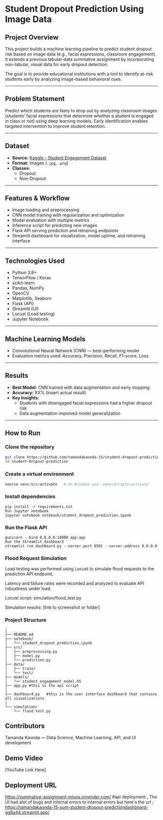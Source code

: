 # Student Dropout Prediction Using Image Data

## Project Overview
This project builds a machine learning pipeline to predict student dropout risk based on image data (e.g., facial expressions, classroom engagement). It extends a previous tabular-data summative assignment by incorporating non-tabular, visual data for early dropout detection.

The goal is to provide educational institutions with a tool to identify at-risk students early by analyzing image-based behavioral cues.

---

## Problem Statement
Predict which students are likely to drop out by analyzing classroom images (students’ facial expressions that determine whether a student is engaged in class or not) using deep learning models. Early identification enables targeted intervention to improve student retention.

---

## Dataset
- **Source:** [Kaggle - Student Engagement Dataset](https://www.kaggle.com/datasets/joyee19/studentengagement?resource=download)  
- **Format:** Images (`.jpg`, `.png`)  
- **Classes:**  
  - Dropout  
  - Non-Dropout  

---

## Features & Workflow
- Image loading and preprocessing  
- CNN model training with regularization and optimization  
- Model evaluation with multiple metrics  
- Inference script for predicting new images  
- Flask API serving prediction and retraining endpoints  
- Streamlit dashboard for visualization, model uptime, and retraining interface  

---

## Technologies Used
- Python 3.8+  
- TensorFlow / Keras  
- scikit-learn  
- Pandas, NumPy  
- OpenCV  
- Matplotlib, Seaborn  
- Flask (API)  
- Streamlit (UI)  
- Locust (Load testing)  
- Jupyter Notebook  

---

## Machine Learning Models
- Convolutional Neural Network (CNN) — best-performing model  
- Evaluation metrics used: Accuracy, Precision, Recall, F1-score, Loss  

---

## Results
- **Best Model:** CNN trained with data augmentation and early stopping  
- **Accuracy:** XX% (insert actual result)  
- **Key Insights:**  
  - Students with disengaged facial expressions had a higher dropout risk  
  - Data augmentation improved model generalization  

---

## How to Run

### Clone the repository  
```bash
git clone https://github.com/tamandakaunda-15/student-dropout-prediction.git
cd student-dropout-prediction
```

### Create a virtual environment
``` python -m venv venv
source venv/bin/activate   # On Windows use `venv\Scripts\activate`
```

### Install dependencies
```
pip install -r requirements.txt
Run Jupyter notebook
jupyter notebook notebook/student_dropout_prediction.ipynb
```

### Run the Flask API

``` cd api
gunicorn --bind 0.0.0.0:10000 app:app
Run the Streamlit dashboard
streamlit run dashboard.py --server.port 8501 --server.address 0.0.0.0
```

### Flood Request Simulation

Load testing was performed using Locust to simulate flood requests to the prediction API endpoint.

Latency and failure rates were recorded and analyzed to evaluate API robustness under load.

Locust script: simulation/flood_test.py

Simulation results: [link to screenshot or folder]

### Project Structure

```student-dropout-prediction/
│
├── README.md
├── notebook/
│   └── student_dropout_prediction.ipynb
├── src/
│   ├── preprocessing.py
│   ├── model.py
│   └── prediction.py
├── data/
│   ├── train/
│   └── test/
├── models/
│   └── student_engagement_model.h5
├── app.py #this is the api script
│   
├── dashboard.py   #this is the user interface dashboard that contains all visualizations
│  
└── simulation/
    └── flood_test.py
```

## Contributors
Tamanda Kaunda — Data Science, Machine Learning, API, and UI development

## Demo Video
[YouTube Link Here]

## Deployment URL

https://summative-assignment-mlops.onrender.com/ #api deployment , The UI had alot of bugs and internal errors to internal errors but here's the url ; https://tamandakaunda-15-sum-student-dropout-predictiondashboard-gg8a44.streamlit.app/










